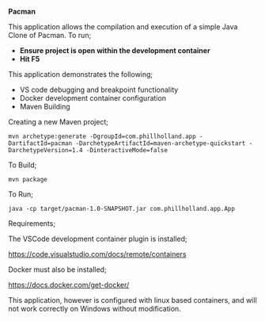 <b>Pacman</b>

This application allows the compilation and execution
of a simple Java Clone of Pacman.
To run;

<ul>
<li><b>Ensure project is open within the development container</b></li>
<li><b>Hit F5</b></li>
</ul>

This application demonstrates the following;

<ul>
<li>VS code debugging and breakpoint functionality</li>
<li>Docker development container configuration</li>
<li>Maven Building</li>
</ul>

Creating a new Maven project;

```
mvn archetype:generate -DgroupId=com.phillholland.app -DartifactId=pacman -DarchetypeArtifactId=maven-archetype-quickstart -DarchetypeVersion=1.4 -DinteractiveMode=false
```

To Build;

```
mvn package
```

To Run;

```
java -cp target/pacman-1.0-SNAPSHOT.jar com.phillholland.app.App
```

Requirements;

The VSCode development container plugin is installed;

https://code.visualstudio.com/docs/remote/containers

Docker must also be installed;

https://docs.docker.com/get-docker/

This application, however is configured with linux based containers, and will not work correctly on Windows without modification.
